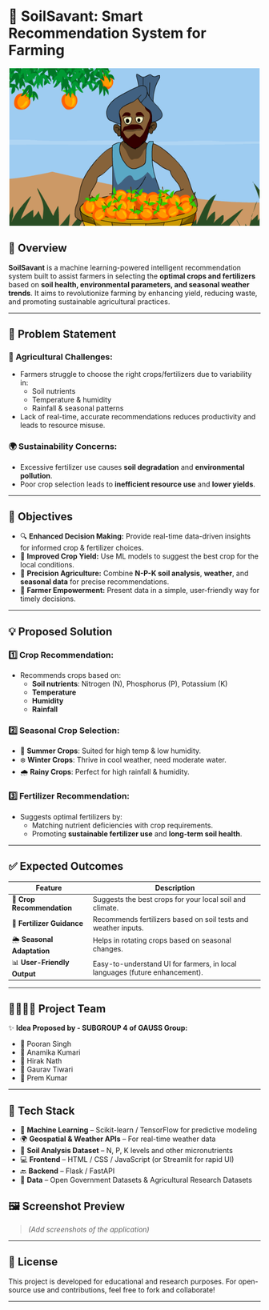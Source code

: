 # 🌾 SoilSavant: Smart Recommendation System for Farming

<p align="center">
  <img src="farmer.gif" alt="Happy Farmer" width="500"/>
</p>

## 🌱 Overview

**SoilSavant** is a machine learning-powered intelligent recommendation system built to assist farmers in selecting the **optimal crops and fertilizers** based on **soil health, environmental parameters, and seasonal weather trends**. It aims to revolutionize farming by enhancing yield, reducing waste, and promoting sustainable agricultural practices.

---

## 🧩 Problem Statement

### 🚜 Agricultural Challenges:
- Farmers struggle to choose the right crops/fertilizers due to variability in:
  - Soil nutrients
  - Temperature & humidity
  - Rainfall & seasonal patterns
- Lack of real-time, accurate recommendations reduces productivity and leads to resource misuse.

### 🌍 Sustainability Concerns:
- Excessive fertilizer use causes **soil degradation** and **environmental pollution**.
- Poor crop selection leads to **inefficient resource use** and **lower yields**.

---

## 🎯 Objectives

- 🔍 **Enhanced Decision Making:** Provide real-time data-driven insights for informed crop & fertilizer choices.
- 🌾 **Improved Crop Yield:** Use ML models to suggest the best crop for the local conditions.
- 📍 **Precision Agriculture:** Combine **N-P-K soil analysis**, **weather**, and **seasonal data** for precise recommendations.
- 🧠 **Farmer Empowerment:** Present data in a simple, user-friendly way for timely decisions.

---

## 💡 Proposed Solution

### 1️⃣ Crop Recommendation:
- Recommends crops based on:
  - **Soil nutrients**: Nitrogen (N), Phosphorus (P), Potassium (K)
  - **Temperature**
  - **Humidity**
  - **Rainfall**

### 2️⃣ Seasonal Crop Selection:
- 📌 **Summer Crops**: Suited for high temp & low humidity.
- ❄️ **Winter Crops**: Thrive in cool weather, need moderate water.
- 🌧️ **Rainy Crops**: Perfect for high rainfall & humidity.

### 3️⃣ Fertilizer Recommendation:
- Suggests optimal fertilizers by:
  - Matching nutrient deficiencies with crop requirements.
  - Promoting **sustainable fertilizer use** and **long-term soil health**.

---

## ✅ Expected Outcomes

| Feature                  | Description                                                                 |
|--------------------------|-----------------------------------------------------------------------------|
| 🌱 **Crop Recommendation**   | Suggests the best crops for your local soil and climate.                      |
| 🌿 **Fertilizer Guidance**   | Recommends fertilizers based on soil tests and weather inputs.                 |
| 🌦️ **Seasonal Adaptation**  | Helps in rotating crops based on seasonal changes.                             |
| 📊 **User-Friendly Output**  | Easy-to-understand UI for farmers, in local languages (future enhancement). |

---

## 👨‍👩‍👧‍👦 Project Team

✨ **Idea Proposed by - SUBGROUP 4 of GAUSS Group:**

- 👨 Pooran Singh  
- 👩 Anamika Kumari  
- 👨 Hirak Nath  
- 👨 Gaurav Tiwari  
- 👨 Prem Kumar

---

## 📌 Tech Stack

- 🧠 **Machine Learning** – Scikit-learn / TensorFlow for predictive modeling  
- 🌍 **Geospatial & Weather APIs** – For real-time weather data  
- 🧪 **Soil Analysis Dataset** – N, P, K levels and other micronutrients  
- 💻 **Frontend** – HTML / CSS / JavaScript (or Streamlit for rapid UI)  
- 🔙 **Backend** – Flask / FastAPI  
- 🧾 **Data** – Open Government Datasets & Agricultural Research Datasets  


## 🖼️ Screenshot Preview

> *(Add screenshots of the application)*

---

## 📎 License

This project is developed for educational and research purposes. For open-source use and contributions, feel free to fork and collaborate!

---
